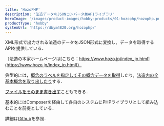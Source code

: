 ```yaml
---
title: 'HozoPHP'
description: '法造データのJSONコンバータ兼APIライブラリ'
heroImage: '/images/product-images/hobby-products/01-hozophp/hozophp.png'
productType: 'hobby'
systemUrl: 'https://dbym4820.org/hozophp/'
---
```


XML形式で出力される法造のデータをJSON形式に変換し，データを取得するAPIを提供している．

（法造の本家ホームページは[こちら：https://www.hozo.jp/index_jp.html](https://www.hozo.jp/index_jp.html)）

典型的には，[概念のラベルを指定してその概念データを取得](https://dbym4820.org/hozophp/?type=get-concept-from-label&concept-label=認知活動)したり，[法造内の全基本概念を取り出したり](https://dbym4820.org/hozophp/?type=get-all-concepts)する．


[ファイルをそのまま書き出す](https://dbym4820.org/hozophp/?type=xml-file)こともできる．

基本的にはComposerを経由して各自のシステムにPHPライブラリとして組み込むことを前提としている．


詳細は[Github](https://github.com/dbym4820/hozophp)を参照．